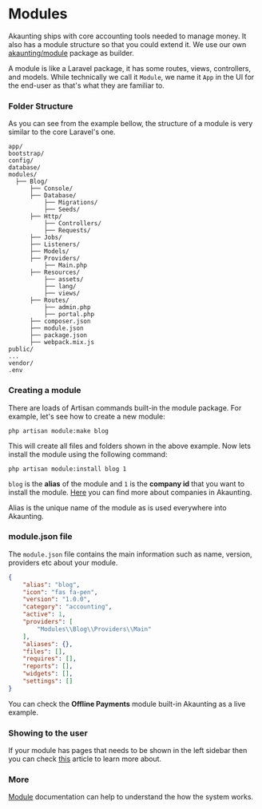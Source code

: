 Modules
=======

Akaunting ships with core accounting tools needed to manage money. It also has a module structure so that you could extend it. We use our own [akaunting/module](https://github.com/akaunting/module) package as builder.

A module is like a Laravel package, it has some routes, views, controllers, and models. While technically we call it `Module`, we name it `App` in the UI for the end-user as that's what they are familiar to.

### Folder Structure

As you can see from the example bellow, the structure of a module is very similar to the core Laravel's one.

```
app/
bootstrap/
config/
database/
modules/
  ├── Blog/
      ├── Console/
      ├── Database/
          ├── Migrations/
          ├── Seeds/
      ├── Http/
          ├── Controllers/
          ├── Requests/
      ├── Jobs/
      ├── Listeners/
      ├── Models/
      ├── Providers/
          ├── Main.php
      ├── Resources/
          ├── assets/
          ├── lang/
          ├── views/
      ├── Routes/
          ├── admin.php
          ├── portal.php
      ├── composer.json
      ├── module.json
      ├── package.json
      ├── webpack.mix.js
public/
...
vendor/
.env
```

### Creating a module

There are loads of Artisan commands built-in the module package. For example, let's see how to create a new module:

```
php artisan module:make blog
```

This will create all files and folders shown in the above example. Now lets install the module using the following command:

```
php artisan module:install blog 1
```

`blog` is the **alias** of the module and `1` is the **company id** that you want to install the module. [Here](https://akaunting.com/docs/user-manual/companies) you can find more about companies in Akaunting.

Alias is the unique name of the module as is used everywhere into Akaunting.

### module.json file

The `module.json` file contains the main information such as name, version, providers etc about your module.

```json
{
    "alias": "blog",
    "icon": "fas fa-pen",
    "version": "1.0.0",
    "category": "accounting",
    "active": 1,
    "providers": [
        "Modules\\Blog\\Providers\\Main"
    ],
    "aliases": {},
    "files": [],
    "requires": [],
    "reports": [],
    "widgets": [],
    "settings": []
}
```

You can check the **Offline Payments** module built-in Akaunting as a live example.

### Showing to the user

If your module has pages that needs to be shown in the left sidebar then you can check [this](https://akaunting.com/docs/developer-manual/menu) article to learn more about.

### More

[Module](https://github.com/akaunting/module/wiki) documentation can help to understand the how the system works.

